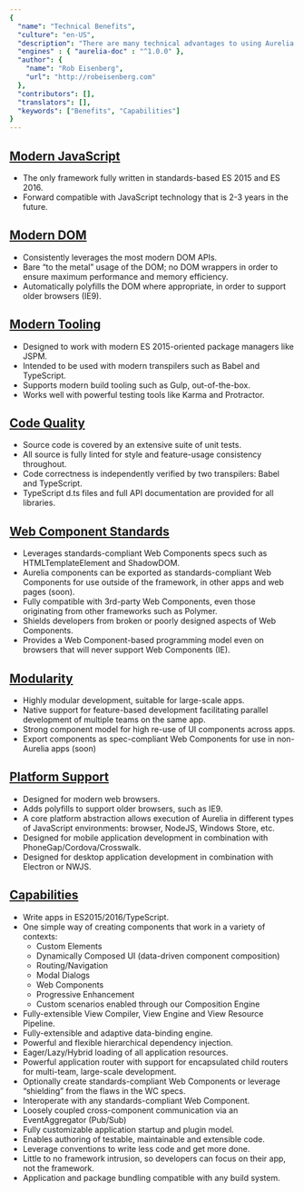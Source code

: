 ```yaml
---
{
  "name": "Technical Benefits",
  "culture": "en-US",
  "description": "There are many technical advantages to using Aurelia. In this article, you will find a list of points we think are interesting. Taken together, there is no other SPA framework today that can match Aurelia.",
  "engines" : { "aurelia-doc" : "^1.0.0" },
  "author": {
  	"name": "Rob Eisenberg",
  	"url": "http://robeisenberg.com"
  },
  "contributors": [],
  "translators": [],
  "keywords": ["Benefits", "Capabilities"]
}
---
```

## [Modern JavaScript](aurelia-doc://section/1/version/1.0.0)

* The only framework fully written in standards-based ES 2015 and ES 2016.
* Forward compatible with JavaScript technology that is 2-3 years in the future.

## [Modern DOM](aurelia-doc://section/2/version/1.0.0)

* Consistently leverages the most modern DOM APIs.
* Bare “to the metal” usage of the DOM; no DOM wrappers in order to ensure maximum performance and memory efficiency.
* Automatically polyfills the DOM where appropriate, in order to support older browsers (IE9).

## [Modern Tooling](aurelia-doc://section/3/version/1.0.0)

* Designed to work with modern ES 2015-oriented package managers like JSPM.
* Intended to be used with modern transpilers such as Babel and TypeScript.
* Supports modern build tooling such as Gulp, out-of-the-box.
* Works well with powerful testing tools like Karma and Protractor.

## [Code Quality](aurelia-doc://section/4/version/1.0.0)

* Source code is covered by an extensive suite of unit tests.
* All source is fully linted for style and feature-usage consistency throughout.
* Code correctness is independently verified by two transpilers: Babel and TypeScript.
* TypeScript d.ts files and full API documentation are provided for all libraries.

## [Web Component Standards](aurelia-doc://section/5/version/1.0.0)

* Leverages standards-compliant Web Components specs such as HTMLTemplateElement and ShadowDOM.
* Aurelia components can be exported as standards-compliant Web Components for use outside of the framework, in other apps and web pages (soon).
* Fully compatible with 3rd-party Web Components, even those originating from other frameworks such as Polymer.
* Shields developers from broken or poorly designed aspects of Web Components.
* Provides a Web Component-based programming model even on browsers that will never support Web Components (IE).

## [Modularity](aurelia-doc://section/6/version/1.0.0)

* Highly modular development, suitable for large-scale apps.
* Native support for feature-based development facilitating parallel development of multiple teams on the same app.
* Strong component model for high re-use of UI components across apps.
* Export components as spec-compliant Web Components for use in non-Aurelia apps (soon)

## [Platform Support](aurelia-doc://section/7/version/1.0.0)

* Designed for modern web browsers.
* Adds polyfills to support older browsers, such as IE9.
* A core platform abstraction allows execution of Aurelia in different types of JavaScript environments: browser, NodeJS, Windows Store, etc.
* Designed for mobile application development in combination with PhoneGap/Cordova/Crosswalk.
* Designed for desktop application development in combination with Electron or NWJS.

## [Capabilities](aurelia-doc://section/8/version/1.0.0)

* Write apps in ES2015/2016/TypeScript.
* One simple way of creating components that work in a variety of contexts:
    * Custom Elements
    * Dynamically Composed UI (data-driven component composition)
    * Routing/Navigation
    * Modal Dialogs
    * Web Components
    * Progressive Enhancement
    * Custom scenarios enabled through our Composition Engine
* Fully-extensible View Compiler, View Engine and View Resource Pipeline.
* Fully-extensible and adaptive data-binding engine.
* Powerful and flexible hierarchical dependency injection.
* Eager/Lazy/Hybrid loading of all application resources.
* Powerful application router with support for encapsulated child routers for multi-team, large-scale development.
* Optionally create standards-compliant Web Components or leverage “shielding” from the flaws in the WC specs.
* Interoperate with any standards-compliant Web Component.
* Loosely coupled cross-component communication via an EventAggregator (Pub/Sub)
* Fully customizable application startup and plugin model.
* Enables authoring of testable, maintainable and extensible code.
* Leverage conventions to write less code and get more done.
* Little to no framework intrusion, so developers can focus on their app, not the framework.
* Application and package bundling compatible with any build system.
